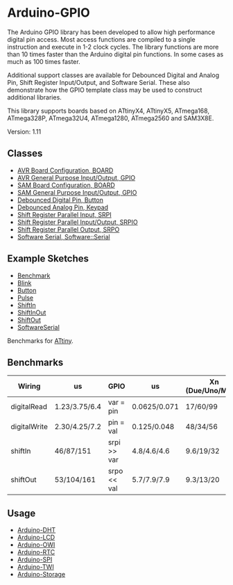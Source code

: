 # Arduino-GPIO
The Arduino GPIO library has been developed to allow high performance
digital pin access. Most access functions are compiled to a single
instruction and execute in 1-2 clock cycles. The library functions are
more than 10 times faster than the Arduino digital pin functions. In
some cases as much as 100 times faster.

Additional support classes are available for Debounced Digital and
Analog Pin, Shift Register Input/Output, and Software Serial. These
also demonstrate how the GPIO template class may be used to construct
additional libraries.

This library supports boards based on ATtinyX4, ATtinyX5, ATmega168,
ATmega328P, ATmega32U4, ATmega1280, ATmega2560 and SAM3X8E.

Version: 1.11

## Classes

* [AVR Board Configuration, BOARD](./src/Hardware/AVR/Board.h)
* [AVR General Purpose Input/Output, GPIO](./src/Hardware/AVR/GPIO.h)
* [SAM Board Configuration, BOARD](./src/Hardware/SAM/Board.h)
* [SAM General Purpose Input/Output, GPIO](./src/Hardware/SAM/GPIO.h)
* [Debounced Digital Pin, Button](./src/Button.h)
* [Debounced Analog Pin, Keypad](./src/Keypad.h)
* [Shift Register Parallel Input, SRPI](./src/SRPI.h)
* [Shift Register Parallel Input/Output, SRPIO](./src/SRPIO.h)
* [Shift Register Parallel Output, SRPO](./src/SRPO.h)
* [Software Serial, Software::Serial](./src/Software/Serial.h)

## Example Sketches

* [Benchmark](./examples/Benchmark)
* [Blink](./examples/Blink)
* [Button](./examples/Button)
* [Pulse](./examples/Pulse)
* [ShiftIn](./examples/ShiftIn)
* [ShiftInOut](./examples/ShiftInOut)
* [ShiftOut](./examples/ShiftOut)
* [SoftwareSerial](./examples/SoftwareSerial)

Benchmarks for [ATtiny](./examples/ATtiny).

## Benchmarks

Wiring | us | GPIO | us | Xn (Due/Uno/Mega)
------ |---------------|------|----|--------------
digitalRead | 1.23/3.75/6.4 | var = pin | 0.0625/0.071 | 17/60/99
digitalWrite | 2.30/4.25/7.2 | pin = val | 0.125/0.048 | 48/34/56
shiftIn | 46/87/151 | srpi >> var | 4.8/4.6/4.6 | 9.6/19/32
shiftOut | 53/104/161 | srpo << val | 5.7/7.9/7.9 | 9.3/13/20

## Usage

* [Arduino-DHT](https://github.com/mikaelpatel/Arduino-DHT)
* [Arduino-LCD](https://github.com/mikaelpatel/Arduino-LCD)
* [Arduino-OWI](https://github.com/mikaelpatel/Arduino-OWI)
* [Arduino-RTC](https://github.com/mikaelpatel/Arduino-RTC)
* [Arduino-SPI](https://github.com/mikaelpatel/Arduino-SPI)
* [Arduino-TWI](https://github.com/mikaelpatel/Arduino-TWI)
* [Arduino-Storage](https://github.com/mikaelpatel/Arduino-Storage)
